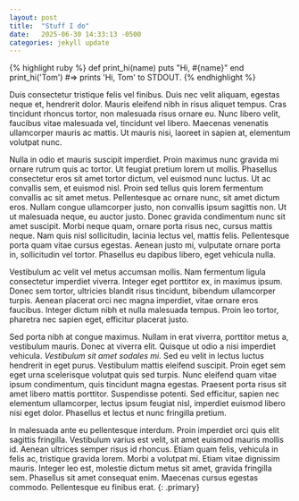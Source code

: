 ```yaml
---
layout: post
title:  "Stuff I do"
date:   2025-06-30 14:33:13 -0500
categories: jekyll update
---
```


{% highlight ruby %}
def print_hi(name)
  puts "Hi, #{name}"
end
print_hi('Tom')
#=> prints 'Hi, Tom' to STDOUT.
{% endhighlight %}

Duis consectetur tristique felis vel finibus. Duis nec velit aliquam, egestas neque et, hendrerit dolor. Mauris eleifend nibh in risus aliquet tempus. Cras tincidunt rhoncus tortor, non malesuada risus ornare eu. Nunc libero velit, faucibus vitae malesuada vel, tincidunt vel libero. Maecenas venenatis ullamcorper mauris ac mattis. Ut mauris nisi, laoreet in sapien at, elementum volutpat nunc.

Nulla in odio et mauris suscipit imperdiet. Proin maximus nunc gravida mi ornare rutrum quis ac tortor. Ut feugiat pretium lorem ut mollis. Phasellus consectetur eros sit amet tortor dictum, vel euismod nunc luctus. Ut ac convallis sem, et euismod nisl. Proin sed tellus quis lorem fermentum convallis ac sit amet metus. Pellentesque ac ornare nunc, sit amet dictum eros. Nullam congue ullamcorper justo, non convallis ipsum sagittis non. Ut ut malesuada neque, eu auctor justo. Donec gravida condimentum nunc sit amet suscipit. Morbi neque quam, ornare porta risus nec, cursus mattis neque. Nam quis nisl sollicitudin, lacinia lectus vel, mattis felis. Pellentesque porta quam vitae cursus egestas. Aenean justo mi, vulputate ornare porta in, sollicitudin vel tortor. Phasellus eu dapibus libero, eget vehicula nulla.

Vestibulum ac velit vel metus accumsan mollis. Nam fermentum ligula consectetur imperdiet viverra. Integer eget porttitor ex, in maximus ipsum. Donec sem tortor, ultricies blandit risus tincidunt, bibendum ullamcorper turpis. Aenean placerat orci nec magna imperdiet, vitae ornare eros faucibus. Integer dictum nibh et nulla malesuada tempus. Proin leo tortor, pharetra nec sapien eget, efficitur placerat justo.

Sed porta nibh at congue maximus. Nullam in erat viverra, porttitor metus a, vestibulum mauris. Donec at viverra elit. Quisque ut odio a nisi imperdiet vehicula. *Vestibulum sit amet sodales mi.* Sed eu velit in lectus luctus hendrerit in eget purus. Vestibulum mattis eleifend suscipit. Proin eget sem eget urna scelerisque volutpat quis sed turpis. Nunc eleifend quam vitae ipsum condimentum, quis tincidunt magna egestas. Praesent porta risus sit amet libero mattis porttitor. Suspendisse potenti. Sed efficitur, sapien nec elementum ullamcorper, lectus ipsum feugiat nisl, imperdiet euismod libero nisi eget dolor. Phasellus et lectus et nunc fringilla pretium.

In malesuada ante eu pellentesque interdum. Proin imperdiet orci quis elit sagittis fringilla. Vestibulum varius est velit, sit amet euismod mauris mollis id. Aenean ultrices semper risus id rhoncus. Etiam quam felis, vehicula in felis ac, tristique gravida lorem. Morbi a volutpat mi. Etiam vitae dignissim mauris. Integer leo est, molestie dictum metus sit amet, gravida fringilla sem. Phasellus sit amet consequat enim. Maecenas cursus egestas commodo. Pellentesque eu finibus erat.
{: .primary}
